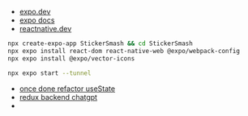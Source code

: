 
- [expo.dev](https://expo.dev/)
- [expo docs](https://docs.expo.dev/get-started/create-a-new-app/)
- [reactnative.dev](https://reactnative.dev/blog/2020/07/06/version-0.63)

```bash
npx create-expo-app StickerSmash && cd StickerSmash
npx expo install react-dom react-native-web @expo/webpack-config
npx expo install @expo/vector-icons

npx expo start --tunnel
```

- [once done refactor useState](https://dev.to/builderio/a-cure-for-react-usestate-hell-1ldi)
- [redux backend chatgpt](https://spindas.dreamwidth.org/4207.html)
- 
